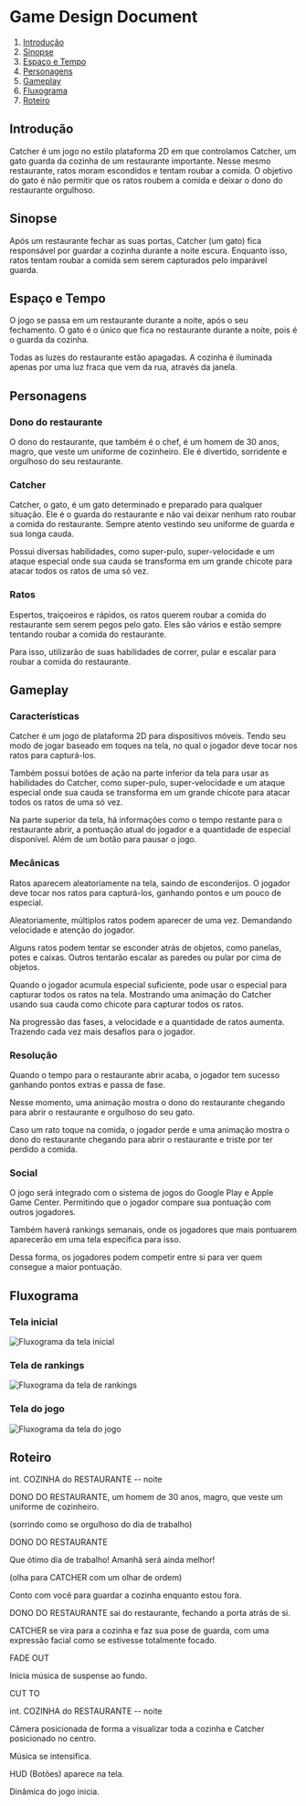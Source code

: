 # Game Design Document

1. [Introdução](#introdução)
2. [Sinopse](#sinopse)
3. [Espaço e Tempo](#espaço-e-tempo)
4. [Personagens](#personagens)
5. [Gameplay](#gameplay)
6. [Fluxograma](#fluxograma)
7. [Roteiro](#roteiro)

## Introdução

Catcher é um jogo no estilo plataforma 2D em que controlamos Catcher, um gato guarda da cozinha de um restaurante importante. Nesse mesmo restaurante, ratos moram escondidos e tentam roubar a comida. O objetivo do gato é não permitir que os ratos roubem a comida e deixar o dono do restaurante orgulhoso.

## Sinopse

Após um restaurante fechar as suas portas, Catcher (um gato) fica responsável por guardar a cozinha durante a noite escura. Enquanto isso, ratos tentam roubar a comida sem serem capturados pelo imparável guarda.

## Espaço e Tempo

O jogo se passa em um restaurante durante a noite, após o seu fechamento. O gato é o único que fica no restaurante durante a noite, pois é o guarda da cozinha.

Todas as luzes do restaurante estão apagadas. A cozinha é iluminada apenas por uma luz fraca que vem da rua, através da janela.

## Personagens

### Dono do restaurante

O dono do restaurante, que também é o chef, é um homem de 30 anos, magro, que veste um uniforme de cozinheiro. Ele é divertido, sorridente e orgulhoso do seu restaurante.

### Catcher

Catcher, o gato, é um gato determinado e preparado para qualquer situação. Ele é o guarda do restaurante e não vai deixar nenhum rato roubar a comida do restaurante. Sempre atento vestindo seu uniforme de guarda e sua longa cauda.

Possui diversas habilidades, como super-pulo, super-velocidade e um ataque especial onde sua cauda se transforma em um grande chicote para atacar todos os ratos de uma só vez.

### Ratos

Espertos, traiçoeiros e rápidos, os ratos querem roubar a comida do restaurante sem serem pegos pelo gato. Eles são vários e estão sempre tentando roubar a comida do restaurante.

Para isso, utilizarão de suas habilidades de correr, pular e escalar para roubar a comida do restaurante.

## Gameplay

### Características

Catcher é um jogo de plataforma 2D para dispositivos móveis. Tendo seu modo de jogar baseado em toques na tela, no qual o jogador deve tocar nos ratos para capturá-los.

Também possui botões de ação na parte inferior da tela para usar as habilidades do Catcher, como super-pulo, super-velocidade e um ataque especial onde sua cauda se transforma em um grande chicote para atacar todos os ratos de uma só vez.

Na parte superior da tela, há informações como o tempo restante para o restaurante abrir, a pontuação atual do jogador e a quantidade de especial disponível. Além de um botão para pausar o jogo.

### Mecânicas

Ratos aparecem aleatoriamente na tela, saindo de esconderijos. O jogador deve tocar nos ratos para capturá-los, ganhando pontos e um pouco de especial.

Aleatoriamente, múltiplos ratos podem aparecer de uma vez. Demandando velocidade e atenção do jogador.

Alguns ratos podem tentar se esconder atrás de objetos, como panelas, potes e caixas. Outros tentarão escalar as paredes ou pular por cima de objetos.

Quando o jogador acumula especial suficiente, pode usar o especial para capturar todos os ratos na tela. Mostrando uma animação do Catcher usando sua cauda como chicote para capturar todos os ratos.

Na progressão das fases, a velocidade e a quantidade de ratos aumenta. Trazendo cada vez mais desafios para o jogador.

### Resolução

Quando o tempo para o restaurante abrir acaba, o jogador tem sucesso ganhando pontos extras e passa de fase.

Nesse momento, uma animação mostra o dono do restaurante chegando para abrir o restaurante e orgulhoso do seu gato.

Caso um rato toque na comida, o jogador perde e uma animação mostra o dono do restaurante chegando para abrir o restaurante e triste por ter perdido a comida.

### Social

O jogo será integrado com o sistema de jogos do Google Play e Apple Game Center. Permitindo que o jogador compare sua pontuação com outros jogadores.

Também haverá rankings semanais, onde os jogadores que mais pontuarem aparecerão em uma tela específica para isso.

Dessa forma, os jogadores podem competir entre si para ver quem consegue a maior pontuação.

## Fluxograma

### Tela inicial

![Fluxograma da tela inicial](./fluxograma-tela-inicial.svg)

### Tela de rankings

![Fluxograma da tela de rankings](./fluxograma-tela-rankings.svg)

### Tela do jogo

![Fluxograma da tela do jogo](./fluxograma-tela-jogo.svg)

## Roteiro

int. COZINHA do RESTAURANTE -- noite

DONO DO RESTAURANTE, um homem de 30 anos, magro, que veste um uniforme de cozinheiro.

(sorrindo como se orgulhoso do dia de trabalho)

DONO DO RESTAURANTE

Que ótimo dia de trabalho! Amanhã será ainda melhor!

(olha para CATCHER com um olhar de ordem)

Conto com você para guardar a cozinha enquanto estou fora.

DONO DO RESTAURANTE sai do restaurante, fechando a porta atrás de si.

CATCHER se vira para a cozinha e faz sua pose de guarda, com uma expressão facial como se estivesse totalmente focado.

FADE OUT

Inicia música de suspense ao fundo.

CUT TO

int. COZINHA do RESTAURANTE -- noite

Câmera posicionada de forma a visualizar toda a cozinha e Catcher posicionado no centro.

Música se intensifica.

HUD (Botões) aparece na tela.

Dinâmica do jogo inicia.
